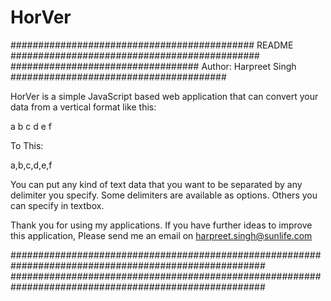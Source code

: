 # HorVer

############################################ README #############################################
################################## Author: Harpreet Singh #######################################

HorVer is a simple JavaScript based web application that can convert your data from a vertical format like this:

a
b
c
d
e
f


To This:


a,b,c,d,e,f


You can put any kind of text data that you want to be separated by any delimiter you specify. Some delimiters are available as options. Others you can specify in textbox.

Thank you for using my applications. If you have further ideas to improve this application, Please send me an email on harpreet.singh@sunlife.com

######################################################################################################
######################################################################################################
